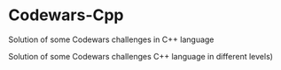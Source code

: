 # Codewars-Cpp
Solution of some Codewars challenges in C++ language

Solution of some Codewars challenges C++ language in different levels)
